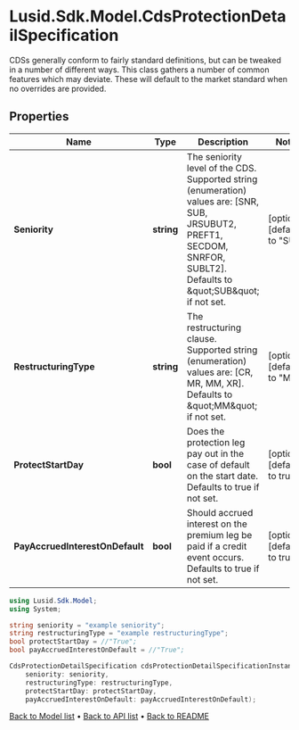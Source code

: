 # Lusid.Sdk.Model.CdsProtectionDetailSpecification
CDSs generally conform to fairly standard definitions, but can be tweaked in a number of different ways.  This class gathers a number of common features which may deviate. These will default to the market standard when  no overrides are provided.

## Properties

Name | Type | Description | Notes
------------ | ------------- | ------------- | -------------
**Seniority** | **string** | The seniority level of the CDS.  Supported string (enumeration) values are: [SNR, SUB, JRSUBUT2, PREFT1, SECDOM, SNRFOR, SUBLT2].  Defaults to \&quot;SUB\&quot; if not set. | [optional] [default to "SUB"]
**RestructuringType** | **string** | The restructuring clause.  Supported string (enumeration) values are: [CR, MR, MM, XR]. Defaults to \&quot;MM\&quot; if not set. | [optional] [default to "MM"]
**ProtectStartDay** | **bool** | Does the protection leg pay out in the case of default on the start date. Defaults to true if not set. | [optional] [default to true]
**PayAccruedInterestOnDefault** | **bool** | Should accrued interest on the premium leg be paid if a credit event occurs. Defaults to true if not set. | [optional] [default to true]

```csharp
using Lusid.Sdk.Model;
using System;

string seniority = "example seniority";
string restructuringType = "example restructuringType";
bool protectStartDay = //"True";
bool payAccruedInterestOnDefault = //"True";

CdsProtectionDetailSpecification cdsProtectionDetailSpecificationInstance = new CdsProtectionDetailSpecification(
    seniority: seniority,
    restructuringType: restructuringType,
    protectStartDay: protectStartDay,
    payAccruedInterestOnDefault: payAccruedInterestOnDefault);
```

[Back to Model list](../README.md#documentation-for-models) &#8226; [Back to API list](../README.md#documentation-for-api-endpoints) &#8226; [Back to README](../README.md)
